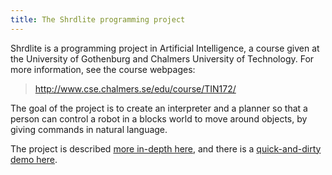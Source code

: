 ```yaml
---
title: The Shrdlite programming project
---
```


Shrdlite is a programming project in Artificial Intelligence, a course given 
at the University of Gothenburg and Chalmers University of Technology.
For more information, see the course webpages:

> <http://www.cse.chalmers.se/edu/course/TIN172/>

The goal of the project is to create an interpreter and a planner so that
a person can control a robot in a blocks world to move around objects,
by giving commands in natural language.

The project is described [more in-depth here](project-description.html),
and there is a [quick-and-dirty demo here](shrdlite/shrdlite.html).
